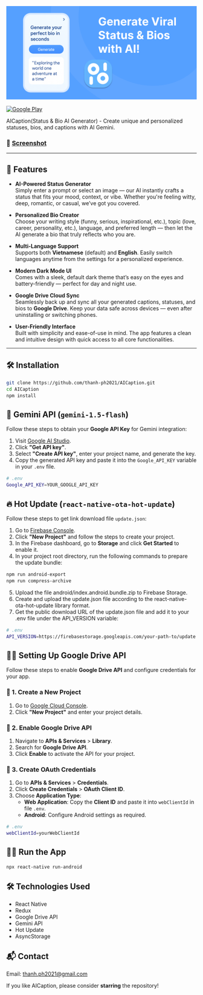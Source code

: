 ![Cover](./screenshots/cover.png)

[![Google Play](https://img.shields.io/badge/Google_Play-Download-blue?logo=google-play)](https://play.google.com/store/apps/details?id=com.aicaption)   

AICaption(Status & Bio AI Generator) - Create unique and personalized statuses, bios, and captions with AI Gemini.

### 📸 [Screenshot](./screenshots/1.png)

---

## 🚀 Features

- **AI-Powered Status Generator**  
  Simply enter a prompt or select an image — our AI instantly crafts a status that fits your mood, context, or vibe. Whether you're feeling witty, deep, romantic, or casual, we’ve got you covered.

- **Personalized Bio Creator**  
  Choose your writing style (funny, serious, inspirational, etc.), topic (love, career, personality, etc.), language, and preferred length — then let the AI generate a bio that truly reflects who you are.

- **Multi-Language Support**  
  Supports both **Vietnamese** (default) and **English**. Easily switch languages anytime from the settings for a personalized experience.

- **Modern Dark Mode UI**  
  Comes with a sleek, default dark theme that’s easy on the eyes and battery-friendly — perfect for day and night use.

- **Google Drive Cloud Sync**  
  Seamlessly back up and sync all your generated captions, statuses, and bios to **Google Drive**. Keep your data safe across devices — even after uninstalling or switching phones.

- **User-Friendly Interface**  
  Built with simplicity and ease-of-use in mind. The app features a clean and intuitive design with quick access to all core functionalities.

---

## 🛠️ Installation

```bash
git clone https://github.com/thanh-ph2021/AICaption.git
cd AICaption
npm install
```

## 🧠 Gemini API (`gemini-1.5-flash`)

Follow these steps to obtain your **Google API Key** for Gemini integration:

1. Visit [Google AI Studio](https://aistudio.google.com/).
2. Click **"Get API key"**.
3. Select **"Create API key"**, enter your project name, and generate the key.
4. Copy the generated API key and paste it into the `Google_API_KEY` variable in your `.env` file.
```bash
# .env
Google_API_KEY=YOUR_GOOGLE_API_KEY
```

## 🔥 Hot Update (`react-native-ota-hot-update`)

Follow these steps to get link download file `update.json`:

1. Go to [Firebase Console](https://console.firebase.google.com/).
2. Click **"New Project"** and follow the steps to create your project.
3. In the Firebase dashboard, go to **Storage** and click **Get Started** to enable it.
4. In your project root directory, run the following commands to prepare the update bundle:

```bash
npm run android-export
npm run compress-archive
```

5. Upload the file android/index.android.bundle.zip to Firebase Storage.
6. Create and upload the update.json file according to the react-native-ota-hot-update library format.
7. Get the public download URL of the update.json file and add it to your .env file under the API_VERSION variable:
```bash
# .env
API_VERSION=https://firebasestorage.googleapis.com/your-path-to/update.json
```

## 🏃‍♂️ Setting Up Google Drive API  

Follow these steps to enable **Google Drive API** and configure credentials for your app.  

### 🔹 1. Create a New Project  
1. Go to [Google Cloud Console](https://console.cloud.google.com/).  
2. Click **"New Project"** and enter your project details.  

### 🔹 2. Enable Google Drive API  
1. Navigate to **APIs & Services** > **Library**.  
2. Search for **Google Drive API**.  
3. Click **Enable** to activate the API for your project.  

### 🔹 3. Create OAuth Credentials  
1. Go to **APIs & Services** > **Credentials**.  
2. Click **Create Credentials** > **OAuth Client ID**.  
3. Choose **Application Type**:  
   - **Web Application**: Copy the **Client ID** and paste it into `webClientId` in file `.env`.
   - **Android**: Configure Android settings as required.
```bash
# .env
webClientId=yourWebClientId
```


## 🏃‍♂️ Run the App

```bash
npx react-native run-android
```

## 🛠️ Technologies Used

- React Native
- Redux
- Google Drive API
- Gemini API
- Hot Update
- AsyncStorage

## 📬 Contact
Email: thanh.ph2021@gmail.com

If you like AICaption, please consider **starring** the repository!

